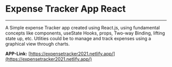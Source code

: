 # Expense Tracker App React
---

A Simple expense Tracker app created using React.js, using fundamental concepts like components, useState Hooks, props, Two-way Binding, lifting state up, etc. Utlities could be to manage and track expenses using a graphical view through charts.


**APP-Link:**  [https://expensetracker2021.netlify.app/](https://expensetracker2021.netlify.app/)



